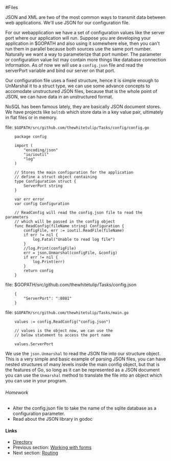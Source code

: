 #Files

JSON and XML are two of the most common ways to transmit data between web applications. We'll use JSON for our configuration file.

For our webapplication we have a set of configuration values like the server port where our application will run. Suppose you are developing your
application in $GOPATH and also using it somewhere else, then you can't run them in parallel because both sources use the same port number. Naturally
we want a way to parameterize that port number. The parameter or configuration value list may contain more things like database connection information.
As of now we will use a `config.json` file and read the serverPort variable and bind our server on that port.

Our configuration file uses a fixed structure, hence it is simple enough to UnMarshal it to a struct type, we can use some advance concepts to
accomodate unstructured JSON files, because that is the whole point of JSON, we can have data in an unstructured format.

NoSQL has been famous lately, they are basically JSON document stores. We have projects like `boltdb` which store data in a key value pair, ultimately 
in flat files or in memory.

file: `$GOPATH/src/github.com/thewhitetulip/Tasks/config/config.go`

		package config
		
		import (
			"encoding/json"
			"io/ioutil"
			"log"
		)
		
		// Stores the main configuration for the application
		// define a struct object containing
		type Configuration struct {
			ServerPort string
		}
		
		var err error
		var config Configuration
		
		// ReadConfig will read the config.json file to read the parameters
		// which will be passed in the config object
		func ReadConfig(fileName string) Configuration {
			configFile, err := ioutil.ReadFile(fileName)
			if err != nil {
				log.Fatal("Unable to read log file")
			}
			//log.Print(configFile)
			err = json.Unmarshal(configFile, &config)
			if err != nil {
				log.Print(err)
			}
			return config
		}

file: $GOPATH/src/github.com/thewhitetulip/Tasks/config.json

		{
			"ServerPort": ":8081"
		}
		
file: `$GOPATH/src/github.com/thewhitetulip/Tasks/main.go`

		values := config.ReadConfig("config.json")

		// values is the object now, we can use the
		// below statement to access the port name
		
		values.ServerPort

We use the `json.Unmarshal` to read the JSON file into our structure object.
This is a very simple and basic example of parsing JSON files, you can have nested structures of many levels
inside the main config object, but that is the features of Go, so long as it can be represented as a JSON document
you can use the `Unmarshal` method to translate the file into an object which you can use in your program.

###### Homework
 - Alter the config.json file to take the name of the sqlite database as a configuration parameter.
 - Read about the JSON library in godoc
 
 #### Links

- [Directory](SUMMARY.md)
- Previous section: [Working with forms](content/4.0authentication.md)
- Next section: [Routing](content/6.0routing.md)